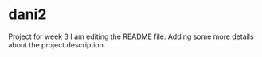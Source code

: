 # dani2
Project for week 3
I am editing the README file. Adding some more details about the project description.
